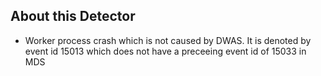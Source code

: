 ## About this Detector

* Worker process crash which is not caused by DWAS. It is denoted by event id 15013 which does not have a preceeing event id of 15033 in MDS